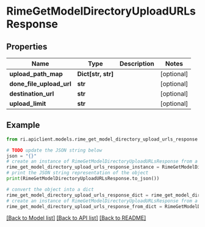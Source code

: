 # RimeGetModelDirectoryUploadURLsResponse


## Properties

Name | Type | Description | Notes
------------ | ------------- | ------------- | -------------
**upload_path_map** | **Dict[str, str]** |  | [optional] 
**done_file_upload_url** | **str** |  | [optional] 
**destination_url** | **str** |  | [optional] 
**upload_limit** | **str** |  | [optional] 

## Example

```python
from ri.apiclient.models.rime_get_model_directory_upload_urls_response import RimeGetModelDirectoryUploadURLsResponse

# TODO update the JSON string below
json = "{}"
# create an instance of RimeGetModelDirectoryUploadURLsResponse from a JSON string
rime_get_model_directory_upload_urls_response_instance = RimeGetModelDirectoryUploadURLsResponse.from_json(json)
# print the JSON string representation of the object
print(RimeGetModelDirectoryUploadURLsResponse.to_json())

# convert the object into a dict
rime_get_model_directory_upload_urls_response_dict = rime_get_model_directory_upload_urls_response_instance.to_dict()
# create an instance of RimeGetModelDirectoryUploadURLsResponse from a dict
rime_get_model_directory_upload_urls_response_from_dict = RimeGetModelDirectoryUploadURLsResponse.from_dict(rime_get_model_directory_upload_urls_response_dict)
```
[[Back to Model list]](../README.md#documentation-for-models) [[Back to API list]](../README.md#documentation-for-api-endpoints) [[Back to README]](../README.md)

